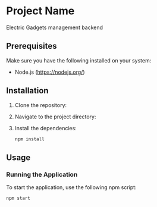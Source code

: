 # Project Name

Electric Gadgets management backend

## Prerequisites

Make sure you have the following installed on your system:
- Node.js (https://nodejs.org/)

## Installation

1. Clone the repository:

2. Navigate to the project directory:

3. Install the dependencies:
    ```bash
    npm install
    ```

## Usage

### Running the Application

To start the application, use the following npm script:

```bash
npm start
